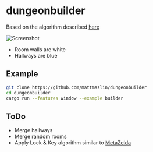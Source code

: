 # dungeonbuilder

Based on the algorithm described [here](http://www.polygonpi.com/?p=1191)

![Screenshot](http://i.imgur.com/2Fk77MP.png)
- Room walls are white
- Hallways are blue

## Example

```bash
git clone https://github.com/mattmaslin/dungeonbuilder 
cd dungeonbuilder
cargo run --features window --example builder
```

## ToDo

- Merge hallways
- Merge random rooms
- Apply Lock & Key algorithm similar to [MetaZelda](https://github.com/tcoxon/metazelda)
